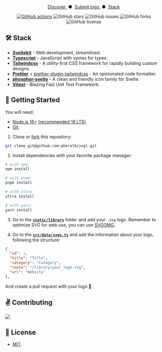 <!-- <div align="center">
<a href="https://svgl.vercel.app">
<img src="public/images/screenshot.png">
</a>
<p></p>
</div> -->

<div align="center">
    <a href="https://svgl.vercel.app/" target="_blank">
        Discover
    </a>
    <span>&nbsp;●&nbsp;</span>
    <a href="#-getting-started">
        Submit logo
    </a>
    <span>&nbsp;●&nbsp;</span>
    <a href="#-team">
        Stack
    </a>
</div>

</p>

<div align="center">

[![GitHub actions](https://img.shields.io/endpoint.svg?url=https%3A%2F%2Factions-badge.atrox.dev%2Fpheralb%2Fsvgl%2Fbadge%3Fref%3Dmain&style=flat)](https://actions-badge.atrox.dev/pheralb/svgl/goto?ref=main)
![GitHub stars](https://img.shields.io/github/stars/pheralb/svgl)
![GitHub issues](https://img.shields.io/github/issues/pheralb/svgl)
![GitHub forks](https://img.shields.io/github/forks/pheralb/svgl)
![GitHub license](https://img.shields.io/github/license/pheralb/svgl)

</div>

## 🛠️ Stack

- [**Sveltekit**](https://kit.svelte.dev/) - Web development, streamlined.
- [**Typescript**](https://www.typescriptlang.org/) - JavaScript with syntax for types.
- [**Tailwindcss**](https://tailwindcss.com/) - A utility-first CSS framework for rapidly building custom designs.
- [**Prettier**](https://prettier.io/) + [prettier-plugin-tailwindcss](https://github.com/tailwindlabs/prettier-plugin-tailwindcss) - An opinionated code formatter.
- [**phosphor-svelte**](https://github.com/haruaki07/phosphor-svelte) - A clean and friendly icon family for Svelte.
- [**Vitest**](https://vitest.dev/) - Blazing Fast Unit Test Framework.

## 🚀 Getting Started

You will need:

- [Node.js 16+ (recommended 18 LTS)](https://nodejs.org/en/).
- [Git](https://git-scm.com/).

1. Clone or [fork](https://github.com/pheralb/svgl/fork) this repository:

```bash
git clone git@github.com:pheralb/svgl.git
```

2. Install dependencies with your favorite package manager:

```bash
# with npm:
npm install

# with pnpm:
pnpm install

# with ultra:
ultra install

# with yarn:
yarn install
```

3. Go to the [**`static/library`**](https://github.com/pheralb/svgl/tree/v3/static/library) folder and add your `.svg` logo. Remember to optimize SVG for web use, you can use [SVGOMG](https://jakearchibald.github.io/svgomg/).

4. Go to the [**`src/data/svgs.ts`**](https://github.com/pheralb/svgl/blob/main/src/data/svgs.ts) and add the information about your logo, following the structure:

```json
{
  "id": 1,
  "title": "Title",
  "category": "Category",
  "route": "/library/your_logo.svg",
  "url": "Website"
},
```

And create a pull request with your logo 🚀.

## ✌️ Contributing

<a href="https://github.com/pheralb/svgl/graphs/contributors">
  <img src="https://contrib.rocks/image?repo=pheralb/svgl" />
</a>

<p></p>

## 🔑 License

- [MIT](https://github.com/pheralb/svgl/blob/main/LICENSE).
